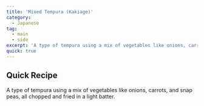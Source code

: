```yaml
---
title: 'Mixed Tempura (Kakiage)'
category:
  - Japanese
tag:
  - main
  - side
excerpt: 'A type of tempura using a mix of vegetables like onions, carrots, and snap peas, all chopped and fried in a light batter.'
quick: true
---
```


## Quick Recipe

A type of tempura using a mix of vegetables like onions, carrots, and snap peas, all chopped and fried in a light batter.
